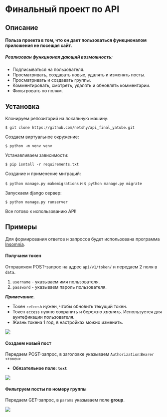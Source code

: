 # Финальный проект по API


## Описание
#### Польза проекта в том, что он дает пользоваться функционалом приложения не посещая сайт.
##### Реализован функционал дающий возможность:
* Подписываться на пользователя.
* Просматривать, создавать новые, удалять и изменять посты.
* Просматривать и создавать группы.
* Комментировать, смотреть, удалять и обновлять комментарии.
* Фильтровать по полям.

## Установка 
Клонируем репозиторий на локальную машину:

```$ git clone https://github.com/netshy/api_final_yatube.git```

 Создаем виртуальное окружение:
 
 ```$ python -m venv venv```
 
 Устанавливаем зависимости:

```$ pip isntall -r requirements.txt```

Создание и применение миграций:

```$ python manage.py makemigrations``` и ```$ python manage.py migrate```

Запускаем django сервер:

```$ python manage.py runserver```

Все готово к использованию API!

## Примеры
Для формирования ответов и запросов будет использована программа [Insomnia](https://insomnia.rest/).

#### Получаем токен

Отправляем POST-запрос на адрес ```api/v1/token/``` и передаем 2 поля в `data`. 

1. `username` - указываем имя пользователя.
2. `password` - указываем пароль пользователя.

___Примечание.___ 
* Токен `refresh` нужен, чтобы обновить текущий токен. 
* Токен `access` нужно сохранить и бережно *хранить*. Используется для аунтефикации пользователя.
* Жизнь токена 1 год, в настройках можно изменить.

![](https://i.ibb.co/zXcRxFL/image.png)

#### Создаем новый пост

Передаем POST-запрос, в заголовке указываем `Authorization`:`Bearer <токен>`

* __Обязательное поле: `text`__

![](https://i.ibb.co/fXbtQJ1/image.png)

#### Фильтруем посты по номеру группы

Передаем GET-запрос, в `params` указываем поле __group__.

![](https://i.ibb.co/DMV9kfk/image.png)

